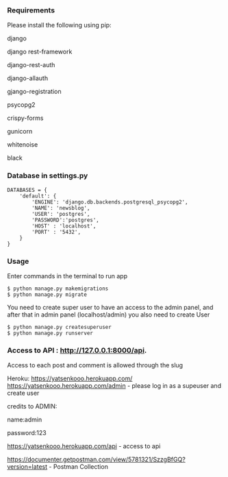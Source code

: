 ### Requirements
Please install the following using pip:

django

django rest-framework

django-rest-auth

django-allauth

gjango-registration

psycopg2

crispy-forms

gunicorn

whitenoise

black


### Database in settings.py
```
DATABASES = {
    'default': {
        'ENGINE': 'django.db.backends.postgresql_psycopg2',
        'NAME': 'newsblog',
        'USER': 'postgres',
        'PASSWORD':'postgres',
        'HOST' : 'localhost',
        'PORT' : '5432',
    }
}

```

### Usage

Enter commands in the terminal to run app
```
$ python manage.py makemigrations
$ python manage.py migrate
```
You need to create super user to have an access to the admin panel, and after that in admin panel (localhost/admin) you also need to create User 
```
$ python manage.py createsuperuser
$ python manage.py runserver
```
### Access to API : http://127.0.0.1:8000/api.

Access to each post and comment is allowed through the slug

Heroku: https://yatsenkooo.herokuapp.com/
https://yatsenkooo.herokuapp.com/admin - please log in as a supeuser and create user

credits to ADMIN:

name:admin

password:123

https://yatsenkooo.herokuapp.com/api - access to api




https://documenter.getpostman.com/view/5781321/SzzgBfGQ?version=latest - Postman Collection

